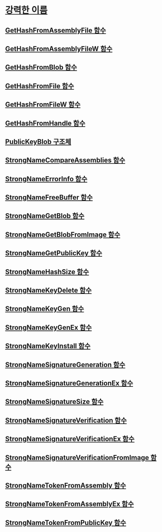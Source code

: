 # [강력한 이름](index.md)
## [GetHashFromAssemblyFile 함수](gethashfromassemblyfile-function.md)
## [GetHashFromAssemblyFileW 함수](gethashfromassemblyfilew-function.md)
## [GetHashFromBlob 함수](gethashfromblob-function.md)
## [GetHashFromFile 함수](gethashfromfile-function.md)
## [GetHashFromFileW 함수](gethashfromfilew-function.md)
## [GetHashFromHandle 함수](gethashfromhandle-function.md)
## [PublicKeyBlob 구조체](publickeyblob-structure.md)
## [StrongNameCompareAssemblies 함수](strongnamecompareassemblies-function.md)
## [StrongNameErrorInfo 함수](strongnameerrorinfo-function.md)
## [StrongNameFreeBuffer 함수](strongnamefreebuffer-function.md)
## [StrongNameGetBlob 함수](strongnamegetblob-function.md)
## [StrongNameGetBlobFromImage 함수](strongnamegetblobfromimage-function.md)
## [StrongNameGetPublicKey 함수](strongnamegetpublickey-function.md)
## [StrongNameHashSize 함수](strongnamehashsize-function.md)
## [StrongNameKeyDelete 함수](strongnamekeydelete-function.md)
## [StrongNameKeyGen 함수](strongnamekeygen-function.md)
## [StrongNameKeyGenEx 함수](strongnamekeygenex-function.md)
## [StrongNameKeyInstall 함수](strongnamekeyinstall-function.md)
## [StrongNameSignatureGeneration 함수](strongnamesignaturegeneration-function.md)
## [StrongNameSignatureGenerationEx 함수](strongnamesignaturegenerationex-function.md)
## [StrongNameSignatureSize 함수](strongnamesignaturesize-function.md)
## [StrongNameSignatureVerification 함수](strongnamesignatureverification-function.md)
## [StrongNameSignatureVerificationEx 함수](strongnamesignatureverificationex-function.md)
## [StrongNameSignatureVerificationFromImage 함수](strongnamesignatureverificationfromimage-function.md)
## [StrongNameTokenFromAssembly 함수](strongnametokenfromassembly-function.md)
## [StrongNameTokenFromAssemblyEx 함수](strongnametokenfromassemblyex-function.md)
## [StrongNameTokenFromPublicKey 함수](strongnametokenfrompublickey-function.md)
